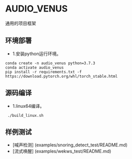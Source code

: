 # AUDIO_VENUS

通用的项目框架

## 环境部署

* 1.安装python运行环境。
```
conda create -n audio_venus python=3.7.3
conda activate audio_venus
pip install -r requirements.txt -f https://download.pytorch.org/whl/torch_stable.html
```

## 源码编译 

* 1.linux64编译。
```
 ./build_linux.sh
```

## 样例测试

* [喊声检测] (examples/snoring_detect_test/README.md)
* [流式唤醒] (examples/wekws_test/README.md)

